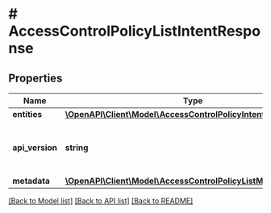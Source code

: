 # # AccessControlPolicyListIntentResponse

## Properties

Name | Type | Description | Notes
------------ | ------------- | ------------- | -------------
**entities** | [**\OpenAPI\Client\Model\AccessControlPolicyIntentResource[]**](AccessControlPolicyIntentResource.md) |  | [optional]
**api_version** | **string** | API Version of the Nutanix v3 API framework. | [default to '3.1.0']
**metadata** | [**\OpenAPI\Client\Model\AccessControlPolicyListMetadataOutput**](AccessControlPolicyListMetadataOutput.md) |  |

[[Back to Model list]](../../README.md#models) [[Back to API list]](../../README.md#endpoints) [[Back to README]](../../README.md)
